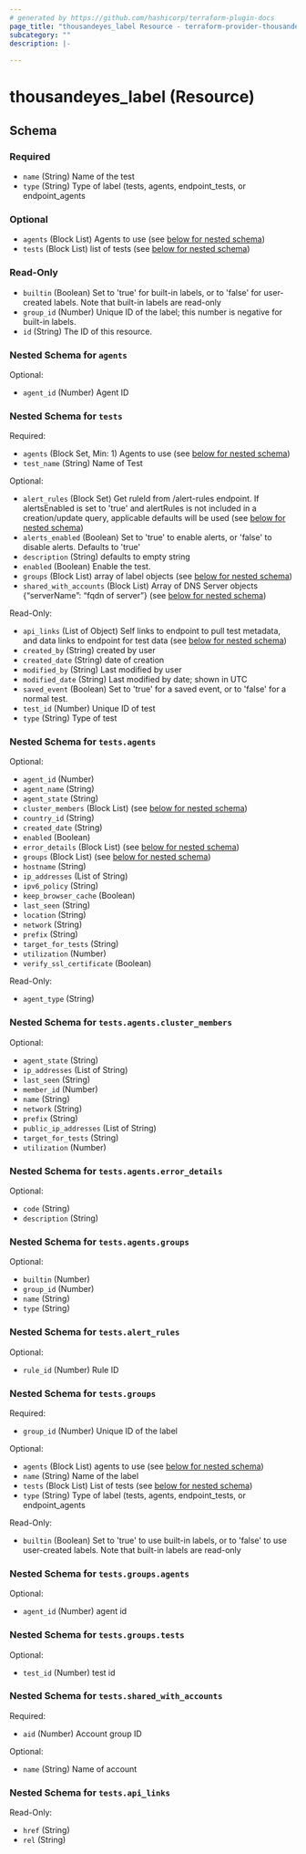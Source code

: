 ```yaml
---
# generated by https://github.com/hashicorp/terraform-plugin-docs
page_title: "thousandeyes_label Resource - terraform-provider-thousandeyes"
subcategory: ""
description: |-
  
---
```


# thousandeyes_label (Resource)





<!-- schema generated by tfplugindocs -->
## Schema

### Required

- `name` (String) Name of the test
- `type` (String) Type of label (tests, agents, endpoint_tests, or endpoint_agents

### Optional

- `agents` (Block List) Agents to use (see [below for nested schema](#nestedblock--agents))
- `tests` (Block List) list of tests (see [below for nested schema](#nestedblock--tests))

### Read-Only

- `builtin` (Boolean) Set to 'true' for built-in labels, or to 'false' for user-created labels. Note that built-in labels are read-only
- `group_id` (Number) Unique ID of the label; this number is negative for built-in labels.
- `id` (String) The ID of this resource.

<a id="nestedblock--agents"></a>
### Nested Schema for `agents`

Optional:

- `agent_id` (Number) Agent ID


<a id="nestedblock--tests"></a>
### Nested Schema for `tests`

Required:

- `agents` (Block Set, Min: 1) Agents to use (see [below for nested schema](#nestedblock--tests--agents))
- `test_name` (String) Name of Test

Optional:

- `alert_rules` (Block Set) Get ruleId from /alert-rules endpoint. If alertsEnabled is set to 'true' and alertRules is not included in a creation/update query, applicable defaults will be used (see [below for nested schema](#nestedblock--tests--alert_rules))
- `alerts_enabled` (Boolean) Set to 'true' to enable alerts, or 'false' to disable alerts. Defaults to 'true'
- `description` (String) defaults to empty string
- `enabled` (Boolean) Enable the test.
- `groups` (Block List) array of label objects (see [below for nested schema](#nestedblock--tests--groups))
- `shared_with_accounts` (Block List) Array of DNS Server objects {“serverName”: “fqdn of server”} (see [below for nested schema](#nestedblock--tests--shared_with_accounts))

Read-Only:

- `api_links` (List of Object) Self links to endpoint to pull test metadata, and data links to endpoint for test data (see [below for nested schema](#nestedatt--tests--api_links))
- `created_by` (String) created by user
- `created_date` (String) date of creation
- `modified_by` (String) Last modified by user
- `modified_date` (String) Last modified by date; shown in UTC
- `saved_event` (Boolean) Set to 'true' for a saved event, or to 'false' for a normal test.
- `test_id` (Number) Unique ID of test
- `type` (String) Type of test

<a id="nestedblock--tests--agents"></a>
### Nested Schema for `tests.agents`

Optional:

- `agent_id` (Number)
- `agent_name` (String)
- `agent_state` (String)
- `cluster_members` (Block List) (see [below for nested schema](#nestedblock--tests--agents--cluster_members))
- `country_id` (String)
- `created_date` (String)
- `enabled` (Boolean)
- `error_details` (Block List) (see [below for nested schema](#nestedblock--tests--agents--error_details))
- `groups` (Block List) (see [below for nested schema](#nestedblock--tests--agents--groups))
- `hostname` (String)
- `ip_addresses` (List of String)
- `ipv6_policy` (String)
- `keep_browser_cache` (Boolean)
- `last_seen` (String)
- `location` (String)
- `network` (String)
- `prefix` (String)
- `target_for_tests` (String)
- `utilization` (Number)
- `verify_ssl_certificate` (Boolean)

Read-Only:

- `agent_type` (String)

<a id="nestedblock--tests--agents--cluster_members"></a>
### Nested Schema for `tests.agents.cluster_members`

Optional:

- `agent_state` (String)
- `ip_addresses` (List of String)
- `last_seen` (String)
- `member_id` (Number)
- `name` (String)
- `network` (String)
- `prefix` (String)
- `public_ip_addresses` (List of String)
- `target_for_tests` (String)
- `utilization` (Number)


<a id="nestedblock--tests--agents--error_details"></a>
### Nested Schema for `tests.agents.error_details`

Optional:

- `code` (String)
- `description` (String)


<a id="nestedblock--tests--agents--groups"></a>
### Nested Schema for `tests.agents.groups`

Optional:

- `builtin` (Number)
- `group_id` (Number)
- `name` (String)
- `type` (String)



<a id="nestedblock--tests--alert_rules"></a>
### Nested Schema for `tests.alert_rules`

Optional:

- `rule_id` (Number) Rule ID


<a id="nestedblock--tests--groups"></a>
### Nested Schema for `tests.groups`

Required:

- `group_id` (Number) Unique ID of the label

Optional:

- `agents` (Block List) agents to use (see [below for nested schema](#nestedblock--tests--groups--agents))
- `name` (String) Name of the label
- `tests` (Block List) List of tests (see [below for nested schema](#nestedblock--tests--groups--tests))
- `type` (String) Type of label (tests, agents, endpoint_tests, or endpoint_agents

Read-Only:

- `builtin` (Boolean) Set to 'true' to use built-in labels, or to 'false' to use user-created labels. Note that built-in labels are read-only

<a id="nestedblock--tests--groups--agents"></a>
### Nested Schema for `tests.groups.agents`

Optional:

- `agent_id` (Number) agent id


<a id="nestedblock--tests--groups--tests"></a>
### Nested Schema for `tests.groups.tests`

Optional:

- `test_id` (Number) test id



<a id="nestedblock--tests--shared_with_accounts"></a>
### Nested Schema for `tests.shared_with_accounts`

Required:

- `aid` (Number) Account group ID

Optional:

- `name` (String) Name of account


<a id="nestedatt--tests--api_links"></a>
### Nested Schema for `tests.api_links`

Read-Only:

- `href` (String)
- `rel` (String)


